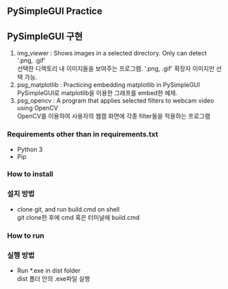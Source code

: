 ## PySimpleGUI Practice
## PySimpleGUI 구현

1. img_viewer : Shows images in a selected directory. Only can detect '.png, .gif'  
                 선택한 디렉토리 내 이미지들을 보여주는 프로그램. '.png, .gif' 확장자 이미지만 선택 가능.
3. psg_matplotlib : Practicing embedding matplotlib in PySimpleGUI  
                     PySimpleGUI로 matplotlib을 이용한 그래프를 embed한 예제.
5. psg_opencv : A program that applies selected filters to webcam video using OpenCV  
                OpenCV를 이용하여 사용자의 웹캠 화면에 각종 filter들을 적용하는 프로그램

### Requirements other than in requirements.txt
- Python 3
- Pip

### How to install
### 설치 방법
- clone git, and run build.cmd on shell  
  git clone한 후에 cmd 혹은 터미널에 build.cmd

### How to run
### 실행 방법
- Run \*.exe in dist folder  
  dist 폴더 안의 .exe파일 실행
